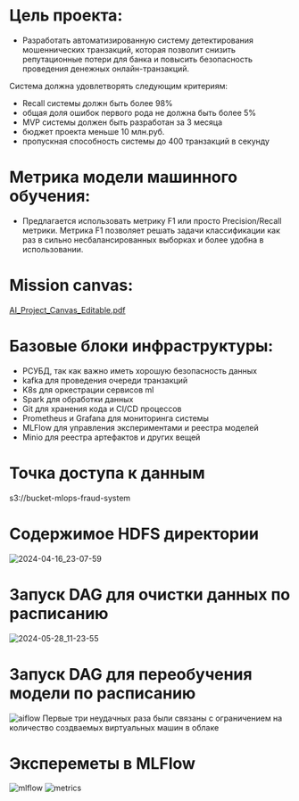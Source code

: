 # Цель проекта: 
- Разработать автоматизированную систему детектирования мошеннических транзакций, которая позволит снизить репутационные потери для банка и повысить безопасность проведения денежных онлайн-транзакций.

Система должна удовлетворять следующим критериям:
  - Recall системы должн быть более 98%
  - общая доля ошибок первого рода не должна быть более 5% 
  - MVP системы должен быть разработан за 3 месяца
  - бюджет проекта меньше 10 млн.руб.
  - пропускная способность системы до 400 транзакций в секунду


# Метрика модели машинного обучения:
- Предлагается использовать метрику F1 или просто Precision/Recall метрики. Метрика F1 позволяет решать задачи классификации как раз в сильно несбалансированных выборках и более удобна в использовании.  

# Mission canvas:

[AI_Project_Canvas_Editable.pdf](https://github.com/katerinagurina/otus_fraud_system/files/14731142/AI_Project_Canvas_Editable.pdf)

# Базовые блоки инфраструктуры:
- РСУБД, так как важно иметь хорошую безопасность данных
- kafka для проведения очереди транзакций
- K8s для оркестрации сервисов ml
- Spark для обработки данных
- Git для хранения кода и CI/CD процессов
- Prometheus и Grafana для мониторинга системы
- MLFlow для управления экспериментами и реестра моделей
- Minio для реестра артефактов и других вещей

# Точка доступа к данным
s3://bucket-mlops-fraud-system


# Содержимое HDFS директории

![2024-04-16_23-07-59](https://github.com/katerinagurina/otus_fraud_system/assets/14828022/77ee71a7-caa2-4ce3-8202-2ec67894acd4)

# Запуск DAG для очистки данных по расписанию
![2024-05-28_11-23-55](https://github.com/katerinagurina/otus_fraud_system/assets/14828022/e315fab8-d059-47c6-90eb-5005199ddaa8)

# Запуск DAG для переобучения модели по расписанию
![aiflow](https://github.com/katerinagurina/otus_fraud_system/assets/14828022/9754e676-1b7d-4428-915f-e318d0e902fd)
Первые три неудачных раза были связаны с ограничением на количество создваемых виртуальных машин в облаке

# Экспереметы в MLFlow
![mlflow](https://github.com/katerinagurina/otus_fraud_system/assets/14828022/aa66e74d-8a35-49f9-84f6-f527859144c0)
![metrics](https://github.com/katerinagurina/otus_fraud_system/assets/14828022/64f87f5e-38d8-44f2-8d52-2b459fe5df7e)









